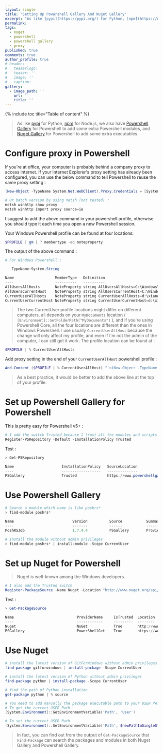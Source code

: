 ```yaml
---
layout: single
title: "Setting Up Powershell Gallery And Nuget Gallery"
excerpt: "As like [pypi](https://pypi.org/) for Python, [npm](https://www.npmjs.com/) for Node.js, we also have [Powershell Gallery](https://www.powershellgallery.com/) for Powershell to add some extra Powershell modules, and [Nuget Gallery](https://www.nuget.org/) for Powershell to add some extra executables."
permalink:
tags:
  - nuget
  - powershell
  - powershell gallery
  - proxy
published: true
comments: true
author_profile: true
# header:
#   teaserlogo:
#   teaser: ''
#   image: ''
#   caption:
gallery:
  - image_path: ''
    url: ''
    title: ''
---
```


{% include toc title="Table of content" %}

> As like [pypi](https://pypi.org/) for Python, [npm](https://www.npmjs.com/) for Node.js, we also have [Powershell Gallery](https://www.powershellgallery.com/) for Powershell to add some extra Powershell modules, and [Nuget Gallery](https://www.nuget.org/) for Powershell to add some extra executables.

# Configure proxy in Powershell

If you're at office, your computer is probably behind a company proxy to access Internet. If your Internet Explorer's proxy setting has already been configured, you can use the below command to tell Powershell to reuse the same proxy setting :

```powershell
(New-Object -TypeName System.Net.WebClient).Proxy.Credentials = [System.Net.CredentialCache]::DefaultNetworkCredentials

# Or batch version by using netsh (not tested) :
netsh winhttp show proxy
netsh winhttp import proxy source=ie
```

I suggest to add the above command in your powershell profile, otherwise you should type it each time you open a new Powershell session.

Your Windows Powershell profile can be found at four locations:

```powershell
$PROFILE | gm | ? membertype -eq noteproperty
```

The output of the above command :

```powershell
# For Windows Powershell :

   TypeName:System.String

Name                   MemberType   Definition
----                   ----------   ----------
AllUsersAllHosts       NoteProperty string AllUsersAllHosts=C:\Windows\System32\WindowsPowerShell\v1.0\profile.ps1
AllUsersCurrentHost    NoteProperty string AllUsersCurrentHost=C:\Windows\System32\WindowsPowerShell\v1.0\Microsoft.PowerShell_profile.ps1
CurrentUserAllHosts    NoteProperty string CurrentUserAllHosts=d:\xiang\Documents\WindowsPowerShell\profile.ps1
CurrentUserCurrentHost NoteProperty string CurrentUserCurrentHost=d:\xiang\Documents\WindowsPowerShell\Microsoft.PowerShell_profile.ps1
```

> The two CurrentUser profile locations might differ on different computers, all depends on your `MyDocuments` location ( `[Environment]::GetFolderPath("MyDocuments")` ), and if you're using Powershell Core, all the four locations are different than the ones in Windows Powershell.
I use usually `CurrentUserAllHost` because the change will only affect my profile, and even if I'm not the admin of the computer, I can still get it work. The profile location can be found at :

```powershell
$PROFILE | % CurrentUserAllHosts
```

Add proxy setting in the end of your `CurrentUserAllHost` powershell profile :

```powershell
Add-Content ($PROFILE | % CurrentUserAllHost) "`n(New-Object -TypeName System.Net.WebClient).Proxy.Credentials = [System.Net.CredentialCache]::DefaultNetworkCredentials`n"
```

> As a best practice, it would be better to add the above line at the top of your profile.

# Set up Powershell Gallery for Powershell

This is pretty easy for Powershell v5+ :

```powershell
# I add the switch Trusted because I trust all the modules and scripts from Powershell Gallery
Register-PSRepository -Default -InstallationPolicy Trusted
```

Test :
```powershell
> Get-PSRepository

Name                      InstallationPolicy   SourceLocation
----                      ------------------   --------------
PSGallery                 Trusted              https://www.powershellgallery.com/api/v2/
```

# Use Powershell Gallery

```powershell
# Search a module which name is like poshrs*
> find-module poshrs*

Name                           Version          Source           Summary
----                           -------          ------           -------
PoshRSJob                      1.7.4.4          PSGallery        Provides an alternative to PSjobs with greater performance and less overhead to run commands in ...

# Install the module without admin privileges
> find-module poshrs* | install-module -Scope CurrentUser
```

# Set up Nuget for Powershell

> Nuget is well-known among the Windows developers.

```powershell
# I also add the Trusted switch
Register-PackageSource -Name Nuget -Location "http://www.nuget.org/api/v2" –ProviderName Nuget -Trusted
```

Test :

```powershell
> Get-PackageSource

Name                             ProviderName     IsTrusted  Location
----                             ------------     ---------  --------
Nuget                            NuGet            True       http://www.nuget.org/api/v2
PSGallery                        PowerShellGet    True       https://www.powershellgallery.com/api/v2/
```

# Use Nuget

```powershell
# install the latest version of GitForWindows without admin privileges
find-package gitforwindows | install-package -Scope CurrentUser

# install the latest version of Python without admin privileges
find-package python | install-package -Scope CurrentUser

# find the path of Python installation
get-package python | % source

# You need to add manually the package executable path to your USER PATH.
# To get the current USER Path
[System.Environment]::GetEnvironmentVariable('Path', 'User')

# To set the current USER Path
[System.Environment]::SetEnvironmentVariable('Path', $newPathInSingleStringSeparatedByColumn, 'User')
```

> In fact, you can find out from the output of `Get-PackageSource` that `Find-Package` can search the packages and modules in both Nuget Gallery and Powershell Gallery.
